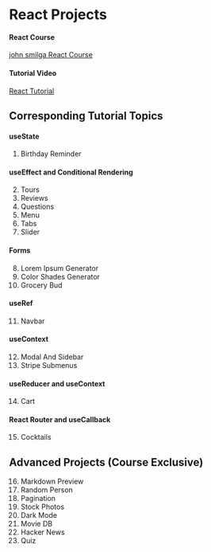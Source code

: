 # React Projects

#### React Course

[john smilga React Course](https://www.udemy.com/course/react-tutorial-and-projects-course/?referralCode=FEE6A921AF07E2563CEF)


#### Tutorial Video

[React Tutorial](https://youtu.be/iZhV0bILFb0)



## Corresponding Tutorial Topics

#### useState

1. Birthday Reminder

#### useEffect and Conditional Rendering

2. Tours
3. Reviews
4. Questions
5. Menu
6. Tabs
7. Slider

#### Forms

8. Lorem Ipsum Generator
9. Color Shades Generator
10. Grocery Bud

#### useRef

11. Navbar

#### useContext

12. Modal And Sidebar
13. Stripe Submenus

#### useReducer and useContext

14. Cart

#### React Router and useCallback

15. Cocktails

## Advanced Projects (Course Exclusive)

16. Markdown Preview
17. Random Person
18. Pagination
19. Stock Photos
20. Dark Mode
21. Movie DB
22. Hacker News
23. Quiz
